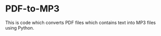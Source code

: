 # PDF-to-MP3
This is code which converts PDF files which contains text into MP3 files using Python.
